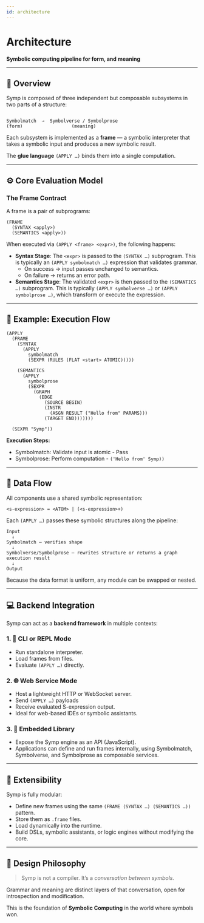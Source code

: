 ```yaml
---
id: architecture
---
```


# Architecture

**Symbolic computing pipeline for form, and meaning**

---

## 🧩 Overview

Symp is composed of three independent but composable subsystems in two parts of a structure:

```

Symbolmatch  →  Symbolverse / Symbolprose
(form)                  (meaning)

````

Each subsystem is implemented as a **frame** — a symbolic interpreter that takes a symbolic input and produces a new symbolic result.

The **glue language** `(APPLY …)` binds them into a single computation.

---

## ⚙️ Core Evaluation Model

### The Frame Contract

A frame is a pair of subprograms:
```
(FRAME
  (SYNTAX <apply>)
  (SEMANTICS <apply>))
````

When executed via `(APPLY <frame> <expr>)`, the following happens:

* **Syntax Stage**: The `<expr>` is passed to the `(SYNTAX …)` subprogram. This is typically an `(APPLY symbolmatch …)` expression that validates grammar.
   * On success → input passes unchanged to semantics.
   * On failure → returns an error path.
* **Semantics Stage**: The validated `<expr>` is then passed to the `(SEMANTICS …)` subprogram. This is typically `(APPLY symbolverse …)` or `(APPLY symbolprose …)`, which transform or execute the expression.

---

## 🧮 Example: Execution Flow

```
(APPLY
  (FRAME
    (SYNTAX
      (APPLY
        symbolmatch
        (SEXPR (RULES (FLAT <start> ATOMIC)))))

    (SEMANTICS
      (APPLY
        symbolprose
        (SEXPR
          (GRAPH
            (EDGE
              (SOURCE BEGIN)
              (INSTR
                (ASGN RESULT ("Hello from" PARAMS)))
              (TARGET END)))))))
  
  (SEXPR "Symp"))
```

**Execution Steps:**

* Symbolmatch: Validate input is atomic - Pass
* Symbolprose: Perform computation - `('Hello from' Symp))`

---

## 🔁 Data Flow

All components use a shared symbolic representation:

```
<s-expression> = <ATOM> | (<s-expression>+)
```

Each `(APPLY …)` passes these symbolic structures along the pipeline:

```
Input
  ↓
Symbolmatch — verifies shape
  ↓
Symbolverse/Symbolprose — rewrites structure or returns a graph execution result
  ↓
Output
```

Because the data format is uniform, any module can be swapped or nested.

---

## 💻 Backend Integration

Symp can act as a **backend framework** in multiple contexts:

### 1. 🧠 CLI or REPL Mode

* Run standalone interpreter.
* Load frames from files.
* Evaluate `(APPLY …)` directly.

### 2. 🌐 Web Service Mode

* Host a lightweight HTTP or WebSocket server.
* Send `(APPLY …)` payloads
* Receive evaluated S-expression output.
* Ideal for web-based IDEs or symbolic assistants.

### 3. 🔌 Embedded Library

* Expose the Symp engine as an API (JavaScript).
* Applications can define and run frames internally, using Symbolmatch, Symbolverse, and Symbolprose as composable services.

---

## 🧩 Extensibility

Symp is fully modular:

* Define new frames using the same `(FRAME (SYNTAX …) (SEMANTICS …))` pattern.
* Store them as `.frame` files.
* Load dynamically into the runtime.
* Build DSLs, symbolic assistants, or logic engines without modifying the core.

---

## 🔮 Design Philosophy

> Symp is not a compiler.
> It’s a *conversation between symbols.*

Grammar and meaning are distinct layers of that conversation, open for introspection and modification.

This is the foundation of **Symbolic Computing** in the world where symbols won.
